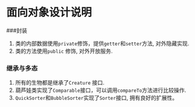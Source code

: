 # 面向对象设计说明

###封装

1. 类的内部数据使用`private`修饰，提供`getter`和`setter`方法, 对外隐藏实现.
2. 类的方法使用`public` 修饰, 对外开放服务.

### 继承与多态

1. 所有的生物都是继承了`Creature` 接口.
2. 葫芦娃类实现了`Comparable`接口，可以调用`compareTo`方法进行比较操作.
3. `QuickSorter`和`BubbleSorter`实现了`Sorter`接口, 拥有良好的扩展性。

 